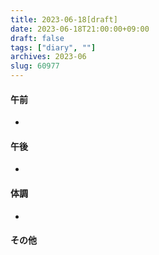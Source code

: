 ```yaml
---
title: 2023-06-18[draft]
date: 2023-06-18T21:00:00+09:00
draft: false
tags: ["diary", ""]
archives: 2023-06
slug: 60977
---
```

#### 午前
- 
#### 午後
- 
#### 体調
- 
#### その他